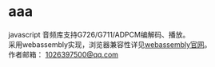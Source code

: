 # aaa
javascript 音频库支持G726/G711/ADPCM编解码、播放。
<br>
采用webassembly实现，浏览器兼容性详见[webassembly官网](https://webassembly.org)。
<br>
作者邮箱：
1026397500@qq.com
